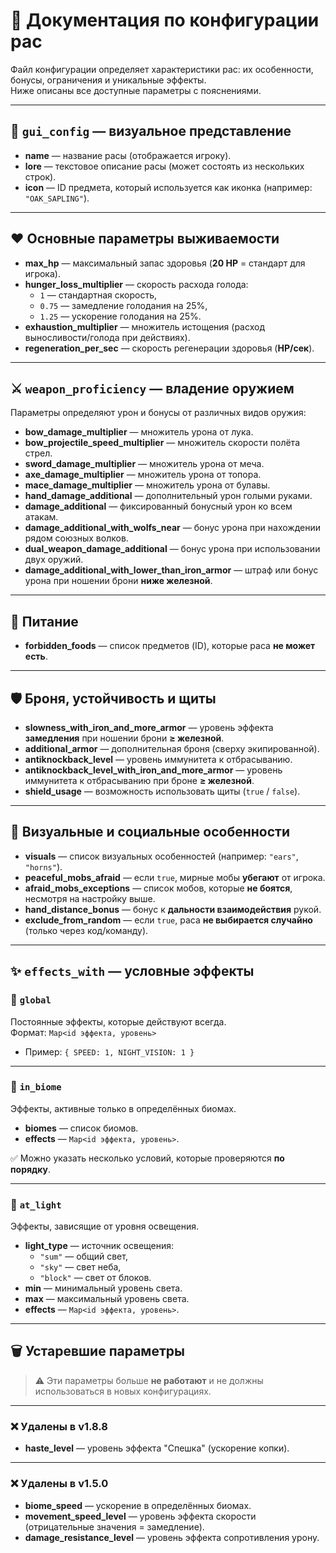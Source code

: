 # 📖 Документация по конфигурации рас

Файл конфигурации определяет характеристики рас: их особенности, бонусы, ограничения и уникальные эффекты.  
Ниже описаны все доступные параметры с пояснениями.

---

## 🎨 `gui_config` — визуальное представление
- **name** — название расы (отображается игроку).  
- **lore** — текстовое описание расы (может состоять из нескольких строк).  
- **icon** — ID предмета, который используется как иконка (например: `"OAK_SAPLING"`).

---

## ❤️ Основные параметры выживаемости
- **max_hp** — максимальный запас здоровья (**20 HP** = стандарт для игрока).  
- **hunger_loss_multiplier** — скорость расхода голода:  
  - `1` — стандартная скорость,  
  - `0.75` — замедление голодания на 25%,  
  - `1.25` — ускорение голодания на 25%.  
- **exhaustion_multiplier** — множитель истощения (расход выносливости/голода при действиях).  
- **regeneration_per_sec** — скорость регенерации здоровья (**HP/сек**).  

---

## ⚔️ `weapon_proficiency` — владение оружием
Параметры определяют урон и бонусы от различных видов оружия:  

- **bow_damage_multiplier** — множитель урона от лука.  
- **bow_projectile_speed_multiplier** — множитель скорости полёта стрел.  
- **sword_damage_multiplier** — множитель урона от меча.  
- **axe_damage_multiplier** — множитель урона от топора.  
- **mace_damage_multiplier** — множитель урона от булавы.  
- **hand_damage_additional** — дополнительный урон голыми руками.  
- **damage_additional** — фиксированный бонусный урон ко всем атакам.  
- **damage_additional_with_wolfs_near** — бонус урона при нахождении рядом союзных волков.  
- **dual_weapon_damage_additional** — бонус урона при использовании двух оружий.  
- **damage_additional_with_lower_than_iron_armor** — штраф или бонус урона при ношении брони **ниже железной**.  

---

## 🍗 Питание
- **forbidden_foods** — список предметов (ID), которые раса **не может есть**.  

---

## 🛡️ Броня, устойчивость и щиты
- **slowness_with_iron_and_more_armor** — уровень эффекта **замедления** при ношении брони **≥ железной**.  
- **additional_armor** — дополнительная броня (сверху экипированной).  
- **antiknockback_level** — уровень иммунитета к отбрасыванию.  
- **antiknockback_level_with_iron_and_more_armor** — уровень иммунитета к отбрасыванию при броне **≥ железной**.  
- **shield_usage** — возможность использовать щиты (`true` / `false`).  

---

## 🧬 Визуальные и социальные особенности
- **visuals** — список визуальных особенностей (например: `"ears"`, `"horns"`).  
- **peaceful_mobs_afraid** — если `true`, мирные мобы **убегают** от игрока.  
- **afraid_mobs_exceptions** — список мобов, которые **не боятся**, несмотря на настройку выше.  
- **hand_distance_bonus** — бонус к **дальности взаимодействия** рукой.  
- **exclude_from_random** — если `true`, раса **не выбирается случайно** (только через код/команду).  

---

## ✨ `effects_with` — условные эффекты

### 🔹 `global`
Постоянные эффекты, которые действуют всегда.  
Формат: `Map<id эффекта, уровень>`  
- Пример: `{ SPEED: 1, NIGHT_VISION: 1 }`

---

### 🔹 `in_biome`
Эффекты, активные только в определённых биомах.  
- **biomes** — список биомов.  
- **effects** — `Map<id эффекта, уровень>`.  

✅ Можно указать несколько условий, которые проверяются **по порядку**.  

---

### 🔹 `at_light`
Эффекты, зависящие от уровня освещения.  
- **light_type** — источник освещения:  
  - `"sum"` — общий свет,  
  - `"sky"` — свет неба,  
  - `"block"` — свет от блоков.  
- **min** — минимальный уровень света.  
- **max** — максимальный уровень света.  
- **effects** — `Map<id эффекта, уровень>`.  

---

## 🗑️ Устаревшие параметры

> ⚠️ Эти параметры больше **не работают** и не должны использоваться в новых конфигурациях.

---

### ❌ Удалены в v1.8.8
- **haste_level** — уровень эффекта "Спешка" (ускорение копки).

---

### ❌ Удалены в v1.5.0
- **biome_speed** — ускорение в определённых биомах.  
- **movement_speed_level** — уровень эффекта скорости (отрицательные значения = замедление).  
- **damage_resistance_level** — уровень эффекта сопротивления урону.

